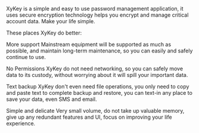 XyKey is a simple and easy to use password management application, it uses secure encryption technology helps you encrypt and manage critical account data. Make your life simple.

These places XyKey do better:

More support
Mainstream equipment will be supported as much as possible, and maintain long-term maintenance, so you can easily and safely continue to use.

No Permissions
XyKey do not need networking, so you can safely move data to its custody, without worrying about it will spill your important data.

Text backup
XyKey don't even need file operations, you only need to copy and paste text to complete backup and restore, you can text-in any place to save your data, even SMS and email.

Simple and delicate
Very small volume, do not take up valuable memory, give up any redundant features and UI, focus on improving your life experience.